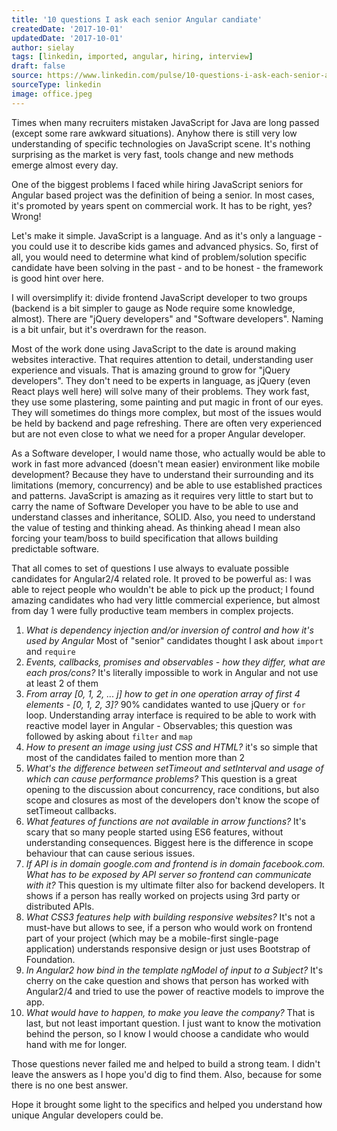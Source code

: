 ```yaml
---
title: '10 questions I ask each senior Angular candiate'
createdDate: '2017-10-01'
updatedDate: '2017-10-01'
author: sielay
tags: [linkedin, imported, angular, hiring, interview]
draft: false
source: https://www.linkedin.com/pulse/10-questions-i-ask-each-senior-angular-candiate-%C5%82ukasz-marek-sielski/
sourceType: linkedin
image: office.jpeg
---
```


Times when many recruiters mistaken JavaScript for Java are long passed (except some rare awkward situations). Anyhow there is still very low understanding of specific technologies on JavaScript scene. It's nothing surprising as the market is very fast, tools change and new methods emerge almost every day.

One of the biggest problems I faced while hiring JavaScript seniors for Angular based project was the definition of being a senior. In most cases, it's promoted by years spent on commercial work. It has to be right, yes? Wrong!

Let's make it simple. JavaScript is a language. And as it's only a language - you could use it to describe kids games and advanced physics. So, first of all, you would need to determine what kind of problem/solution specific candidate have been solving in the past - and to be honest - the framework is good hint over here.

I will oversimplify it: divide frontend JavaScript developer to two groups (backend is a bit simpler to gauge as Node require some knowledge, almost). There are "jQuery developers" and "Software developers". Naming is a bit unfair, but it's overdrawn for the reason.

Most of the work done using JavaScript to the date is around making websites interactive. That requires attention to detail, understanding user experience and visuals. That is amazing ground to grow for "jQuery developers". They don't need to be experts in language, as jQuery (even React plays well here) will solve many of their problems. They work fast, they use some plastering, some painting and put magic in front of our eyes. They will sometimes do things more complex, but most of the issues would be held by backend and page refreshing. There are often very experienced but are not even close to what we need for a proper Angular developer.

As a Software developer, I would name those, who actually would be able to work in fast more advanced (doesn't mean easier) environment like mobile development? Because they have to understand their surrounding and its limitations (memory, concurrency) and be able to use established practices and patterns. JavaScript is amazing as it requires very little to start but to carry the name of Software Developer you have to be able to use and understand classes and inheritance, SOLID. Also, you need to understand the value of testing and thinking ahead. As thinking ahead I mean also forcing your team/boss to build specification that allows building predictable software.

That all comes to set of questions I use always to evaluate possible candidates for Angular2/4 related role. It proved to be powerful as: I was able to reject people who wouldn't be able to pick up the product; I found amazing candidates who had very little commercial experience, but almost from day 1 were fully productive team members in complex projects.

 1. *What is dependency injection and/or inversion of control and how it's used by Angular* Most of "senior" candidates thought I ask about `import` and `require`
 2. *Events, callbacks, promises and observables - how they differ, what are each pros/cons?* It's literally impossible to work in Angular and not use at least 2 of them
 3. *From array [0, 1, 2, ... j] how to get in one operation array of first 4 elements - [0, 1, 2, 3]?* 90% candidates wanted to use jQuery or `for` loop. Understanding array interface is required to be able to work with reactive model layer in Angular - Observables; this question was followed by asking about `filter` and `map`
 4. *How to present an image using just CSS and HTML?* it's so simple that most of the candidates failed to mention more than 2
 5. *What's the difference between setTimeout and setInterval and usage of which can cause performance problems?* This question is a great opening to the discussion about concurrency, race conditions, but also scope and closures as most of the developers don't know the scope of setTimeout callbacks.
 6. *What features of functions are not available in arrow functions?* It's scary that so many people started using ES6 features, without understanding consequences. Biggest here is the difference in scope behaviour that can cause serious issues.
 7. *If API is in domain google.com and frontend is in domain facebook.com. What has to be exposed by API server so frontend can communicate with it?* This question is my ultimate filter also for backend developers. It shows if a person has really worked on projects using 3rd party or distributed APIs.
 8. *What CSS3 features help with building responsive websites?* It's not a must-have but allows to see, if a person who would work on frontend part of your project (which may be a mobile-first single-page application) understands responsive design or just uses Bootstrap of Foundation.
 9. *In Angular2 how bind in the template ngModel of input to a Subject?* It's cherry on the cake question and shows that person has worked with Angular2/4 and tried to use the power of reactive models to improve the app.
 10. *What would have to happen, to make you leave the company?* That is last, but not least important question. I just want to know the motivation behind the person, so I know I would choose a candidate who would hand with me for longer.

Those questions never failed me and helped to build a strong team. I didn't leave the answers as I hope you'd dig to find them. Also, because for some there is no one best answer.

Hope it brought some light to the specifics and helped you understand how unique Angular developers could be.
